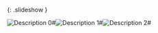 {: .slideshow }

![Description 0](https://gyanl.com/assets/-0.png)#![Description 1](https://gyanl.com/assets/-1.png)#![Description 2](https://gyanl.com/assets/-2.png)#

